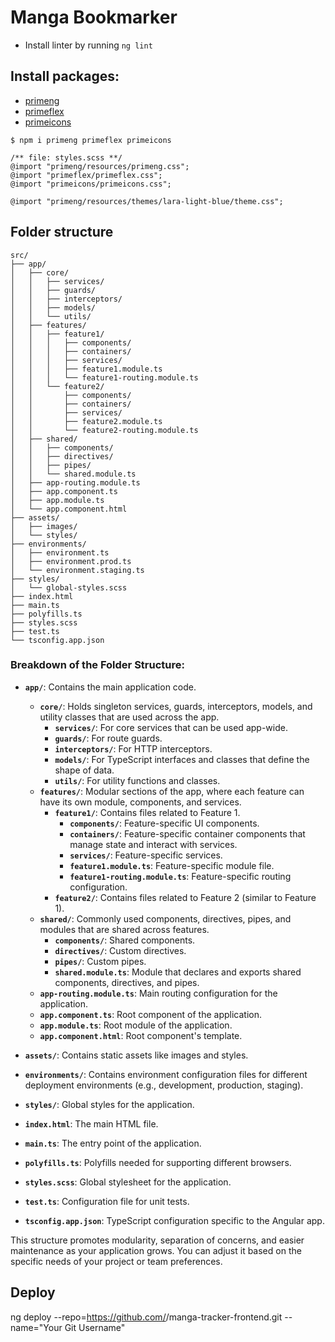 # Manga Bookmarker

- Install linter by running `ng lint`

## Install packages:
- [primeng](https://primeng.org/installation)
- [primeflex](https://primeflex.org/installation)
- [primeicons](https://primeng.org/icons)

```
$ npm i primeng primeflex primeicons

/** file: styles.scss **/
@import "primeng/resources/primeng.css";
@import "primeflex/primeflex.css";
@import "primeicons/primeicons.css";

@import "primeng/resources/themes/lara-light-blue/theme.css";
```

## Folder structure
```
src/
├── app/
│   ├── core/
│   │   ├── services/
│   │   ├── guards/
│   │   ├── interceptors/
│   │   ├── models/
│   │   └── utils/
│   ├── features/
│   │   ├── feature1/
│   │   │   ├── components/
│   │   │   ├── containers/
│   │   │   ├── services/
│   │   │   ├── feature1.module.ts
│   │   │   └── feature1-routing.module.ts
│   │   └── feature2/
│   │       ├── components/
│   │       ├── containers/
│   │       ├── services/
│   │       ├── feature2.module.ts
│   │       └── feature2-routing.module.ts
│   ├── shared/
│   │   ├── components/
│   │   ├── directives/
│   │   ├── pipes/
│   │   └── shared.module.ts
│   ├── app-routing.module.ts
│   ├── app.component.ts
│   ├── app.module.ts
│   └── app.component.html
├── assets/
│   ├── images/
│   └── styles/
├── environments/
│   ├── environment.ts
│   ├── environment.prod.ts
│   └── environment.staging.ts
├── styles/
│   └── global-styles.scss
├── index.html
├── main.ts
├── polyfills.ts
├── styles.scss
├── test.ts
└── tsconfig.app.json
```

### Breakdown of the Folder Structure:

- **`app/`**: Contains the main application code.
  - **`core/`**: Holds singleton services, guards, interceptors, models, and utility classes that are used across the app.
    - **`services/`**: For core services that can be used app-wide.
    - **`guards/`**: For route guards.
    - **`interceptors/`**: For HTTP interceptors.
    - **`models/`**: For TypeScript interfaces and classes that define the shape of data.
    - **`utils/`**: For utility functions and classes.
  - **`features/`**: Modular sections of the app, where each feature can have its own module, components, and services.
    - **`feature1/`**: Contains files related to Feature 1.
      - **`components/`**: Feature-specific UI components.
      - **`containers/`**: Feature-specific container components that manage state and interact with services.
      - **`services/`**: Feature-specific services.
      - **`feature1.module.ts`**: Feature-specific module file.
      - **`feature1-routing.module.ts`**: Feature-specific routing configuration.
    - **`feature2/`**: Contains files related to Feature 2 (similar to Feature 1).
  - **`shared/`**: Commonly used components, directives, pipes, and modules that are shared across features.
    - **`components/`**: Shared components.
    - **`directives/`**: Custom directives.
    - **`pipes/`**: Custom pipes.
    - **`shared.module.ts`**: Module that declares and exports shared components, directives, and pipes.
  - **`app-routing.module.ts`**: Main routing configuration for the application.
  - **`app.component.ts`**: Root component of the application.
  - **`app.module.ts`**: Root module of the application.
  - **`app.component.html`**: Root component's template.

- **`assets/`**: Contains static assets like images and styles.

- **`environments/`**: Contains environment configuration files for different deployment environments (e.g., development, production, staging).

- **`styles/`**: Global styles for the application.

- **`index.html`**: The main HTML file.

- **`main.ts`**: The entry point of the application.

- **`polyfills.ts`**: Polyfills needed for supporting different browsers.

- **`styles.scss`**: Global stylesheet for the application.

- **`test.ts`**: Configuration file for unit tests.

- **`tsconfig.app.json`**: TypeScript configuration specific to the Angular app.

This structure promotes modularity, separation of concerns, and easier maintenance as your application grows. You can adjust it based on the specific needs of your project or team preferences.

## Deploy
ng deploy --repo=https://github.com/<username>/manga-tracker-frontend.git --name="Your Git Username"